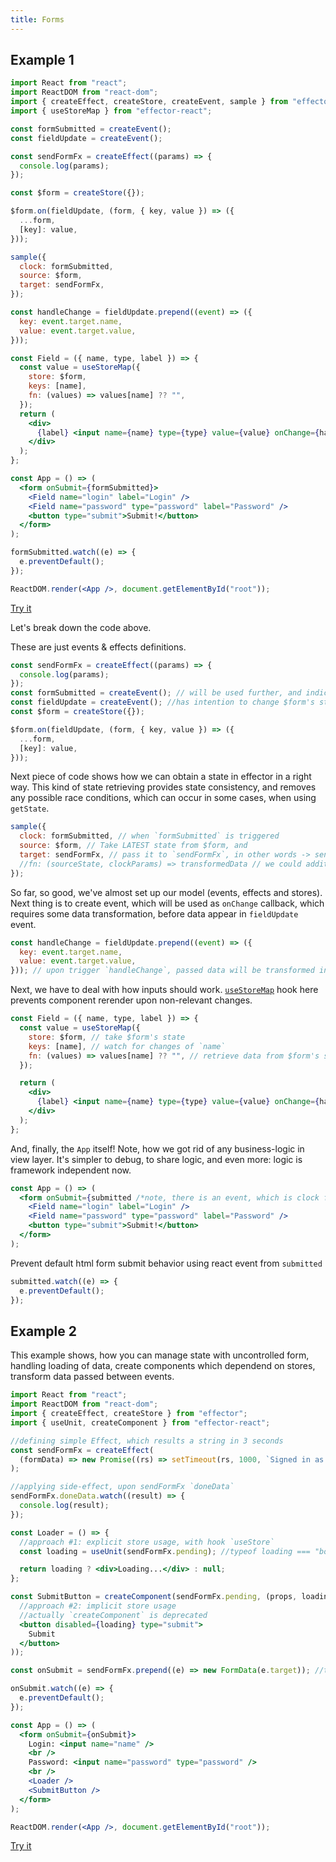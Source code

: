```yaml
---
title: Forms
---
```


## Example 1

```jsx
import React from "react";
import ReactDOM from "react-dom";
import { createEffect, createStore, createEvent, sample } from "effector";
import { useStoreMap } from "effector-react";

const formSubmitted = createEvent();
const fieldUpdate = createEvent();

const sendFormFx = createEffect((params) => {
  console.log(params);
});

const $form = createStore({});

$form.on(fieldUpdate, (form, { key, value }) => ({
  ...form,
  [key]: value,
}));

sample({
  clock: formSubmitted,
  source: $form,
  target: sendFormFx,
});

const handleChange = fieldUpdate.prepend((event) => ({
  key: event.target.name,
  value: event.target.value,
}));

const Field = ({ name, type, label }) => {
  const value = useStoreMap({
    store: $form,
    keys: [name],
    fn: (values) => values[name] ?? "",
  });
  return (
    <div>
      {label} <input name={name} type={type} value={value} onChange={handleChange} />
    </div>
  );
};

const App = () => (
  <form onSubmit={formSubmitted}>
    <Field name="login" label="Login" />
    <Field name="password" type="password" label="Password" />
    <button type="submit">Submit!</button>
  </form>
);

formSubmitted.watch((e) => {
  e.preventDefault();
});

ReactDOM.render(<App />, document.getElementById("root"));
```

[Try it](https://share.effector.dev/vvDfdTxp)

Let's break down the code above.

These are just events & effects definitions.

```js
const sendFormFx = createEffect((params) => {
  console.log(params);
});
const formSubmitted = createEvent(); // will be used further, and indicates, we have an intention to submit form
const fieldUpdate = createEvent(); //has intention to change $form's state in a way, defined in reducer further
const $form = createStore({});

$form.on(fieldUpdate, (form, { key, value }) => ({
  ...form,
  [key]: value,
}));
```

Next piece of code shows how we can obtain a state in effector in a right way. This kind of state retrieving provides state consistency, and removes any possible race conditions, which can occur in some cases, when using `getState`.

```js
sample({
  clock: formSubmitted, // when `formSubmitted` is triggered
  source: $form, // Take LATEST state from $form, and
  target: sendFormFx, // pass it to `sendFormFx`, in other words -> sendFormFx(state)
  //fn: (sourceState, clockParams) => transformedData // we could additionally transform data here, but if we need just pass source's value, we may omit this property
});
```

So far, so good, we've almost set up our model (events, effects and stores). Next thing is to create event, which will be used as `onChange` callback, which requires some data transformation, before data appear in `fieldUpdate` event.

```js
const handleChange = fieldUpdate.prepend((event) => ({
  key: event.target.name,
  value: event.target.value,
})); // upon trigger `handleChange`, passed data will be transformed in a way, described in function above, and returning value will be passed to original `setField` event.
```

Next, we have to deal with how inputs should work. [`useStoreMap`](/en/api/effector-react/useStoreMap) hook here prevents component rerender upon non-relevant changes.

```jsx
const Field = ({ name, type, label }) => {
  const value = useStoreMap({
    store: $form, // take $form's state
    keys: [name], // watch for changes of `name`
    fn: (values) => values[name] ?? "", // retrieve data from $form's state in this way (note: there will be an error, if undefined is returned)
  });

  return (
    <div>
      {label} <input name={name} type={type} value={value} onChange={handleChange /*note, bound event is here!*/} />
    </div>
  );
};
```

And, finally, the `App` itself! Note, how we got rid of any business-logic in view layer. It's simpler to debug, to share logic, and even more: logic is framework independent now.

```jsx
const App = () => (
  <form onSubmit={submitted /*note, there is an event, which is clock for sample*/}>
    <Field name="login" label="Login" />
    <Field name="password" type="password" label="Password" />
    <button type="submit">Submit!</button>
  </form>
);
```

Prevent default html form submit behavior using react event from `submitted`

```js
submitted.watch((e) => {
  e.preventDefault();
});
```

## Example 2

This example shows, how you can manage state with uncontrolled form, handling loading of data, create components which dependend on stores, transform data passed between events.

```jsx
import React from "react";
import ReactDOM from "react-dom";
import { createEffect, createStore } from "effector";
import { useUnit, createComponent } from "effector-react";

//defining simple Effect, which results a string in 3 seconds
const sendFormFx = createEffect(
  (formData) => new Promise((rs) => setTimeout(rs, 1000, `Signed in as [${formData.get("name")}]`))
);

//applying side-effect, upon sendFormFx `doneData`
sendFormFx.doneData.watch((result) => {
  console.log(result);
});

const Loader = () => {
  //approach #1: explicit store usage, with hook `useStore`
  const loading = useUnit(sendFormFx.pending); //typeof loading === "boolean"

  return loading ? <div>Loading...</div> : null;
};

const SubmitButton = createComponent(sendFormFx.pending, (props, loading) => (
  //approach #2: implicit store usage
  //actually `createComponent` is deprecated
  <button disabled={loading} type="submit">
    Submit
  </button>
));

const onSubmit = sendFormFx.prepend((e) => new FormData(e.target)); //transforming upcoming data, from DOM Event to FormData

onSubmit.watch((e) => {
  e.preventDefault();
});

const App = () => (
  <form onSubmit={onSubmit}>
    Login: <input name="name" />
    <br />
    Password: <input name="password" type="password" />
    <br />
    <Loader />
    <SubmitButton />
  </form>
);

ReactDOM.render(<App />, document.getElementById("root"));
```

[Try it](https://share.effector.dev/yhE6HfCt)
